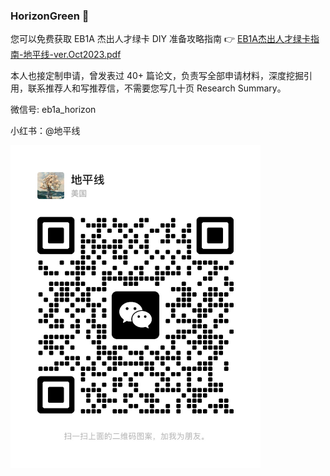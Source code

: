 ### HorizonGreen 👋

您可以免费获取 EB1A 杰出人才绿卡 DIY 准备攻略指南 👉 [EB1A杰出人才绿卡指南-地平线-ver.Oct2023.pdf](https://github.com/EB1A-Horizon/EB1A-Guidance/blob/main/EB1A%E6%9D%B0%E5%87%BA%E4%BA%BA%E6%89%8D%E7%BB%BF%E5%8D%A1%E6%8C%87%E5%8D%97-%E5%9C%B0%E5%B9%B3%E7%BA%BF-ver.Oct2023.pdf)

本人也接定制申请，曾发表过 40+ 篇论文，负责写全部申请材料，深度挖掘引用，联系推荐人和写推荐信，不需要您写几十页 Research Summary。

微信号: eb1a_horizon

小红书：@地平线

<img src="./地平线-微信二维码.jpg" width="400" />
